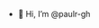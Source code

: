 - 👋 Hi, I’m @paulr-gh

<!---
paulr-gh/paulr-gh is a ✨ special ✨ repository because its `README.md` (this file) appears on your GitHub profile.
You can click the Preview link to take a look at your changes.
--->
